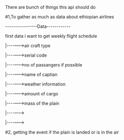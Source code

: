 <p>There are bunch of things this api should do</p>
<p>#1,To gather as much as data about ethiopian airlines</P
<p>----------------Data------------</p>
                   <p>first data i want to get  weekly flight schedule </p>
                   <p> |------>air craft type</p>
                   <p> |------>serial code <p>
                   <p>|------>no of passangers if possible</p>
                   <p>|------>name of captian</p>
                   <p>|------>weather information</p>
                   <p>|------>amount of cargo</p>
                   <p>|------>mass of the plain</p>
                   <p>|------></p>
                   <p>|------></p>

<p>#2, getting the event if the plain is landed or is in the air  </p>            
